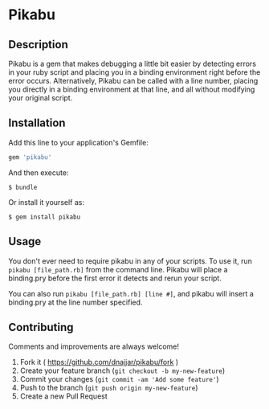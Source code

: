 # Pikabu
## Description

Pikabu is a gem that makes debugging a little bit easier by detecting errors in your ruby script and placing you in a binding environment right before the error occurs.  Alternatively, Pikabu can be called with a line number, placing you directly in a binding environment at that line, and all without modifying your original script. 

## Installation

Add this line to your application's Gemfile:

```ruby
gem 'pikabu'
```

And then execute:

    $ bundle

Or install it yourself as:

    $ gem install pikabu

## Usage

You don't ever need to require pikabu in any of your scripts. To use it, run `pikabu [file_path.rb]` from the command line. Pikabu will place a binding.pry before the first error it detects and rerun your script. 

You can also run `pikabu [file_path.rb] [line #]`, and pikabu will insert a binding.pry at the line number specified. 

## Contributing
Comments and improvements are always welcome! 

1. Fork it ( https://github.com/dnajjar/pikabu/fork )
2. Create your feature branch (`git checkout -b my-new-feature`)
3. Commit your changes (`git commit -am 'Add some feature'`)
4. Push to the branch (`git push origin my-new-feature`)
5. Create a new Pull Request
